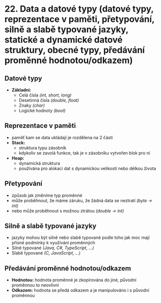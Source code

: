 # 22. Data a datové typy (datové typy, reprezentace v paměti, přetypování, silně a slabě typované jazyky, statické a dynamické datové struktury, obecné typy, předávání proměnné hodnotou/odkazem)

## Datové typy
- **Základní:**
  - Celá čísla _(int, short, long)_
  - Desetinná čísla _(double, float)_
  - Znaky _(char)_
  - Logické hodnoty _(bool)_
 
## Reprezentace v paměti
- paměť kam se data ukládají je rozdělena na 2 části
- **Stack:**
  - struktura typu zásobník
  - kdykoliv se zavolá funkce, tak je v zásobníku vytvořen blok pro ní
- **Heap:**
  - dynamická struktura
  - používána pro alokaci dat s dynamickou velikostí nebo délkou života

## Přetypování
- způsob jak změníme typ proměnné
- může proběhnout, že máme záruku, že žádná data se neztratí _(byte -> int)_
- nebo může proběhnout s možnou ztrátou _(double -> int)_

## Silně a slabě typované jazyky
- jazyky mohou být silně nebo slabě typované podle toho jak moc mají přísné podmínky k využívání proměnných
- Silně typované _(Java, C#, TypeScript, ...)_
- Slabě typované _(C, JavaScript, ...)_

## Předávání proměnné hodnotou/odkazem
- **Hodnotou:** hodnota proměnné je zkopírována do jiné, původní proměnnou to neovlivní 
- **Odkazem:** hodnota se předá odkazem a je manipulováno i s původní proměnnou
